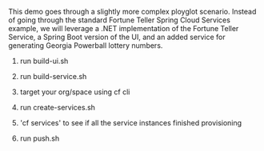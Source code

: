 This demo goes through a slightly more complex ployglot scenario.   Instead of going through the standard Fortune Teller Spring Cloud Services example, we will leverage a .NET implementation of the Fortune Teller Service, a Spring Boot version of the UI, and an added service for generating Georgia Powerball lottery numbers.


1. run build-ui.sh

2. run build-service.sh

3. target your org/space using cf cli

4. run create-services.sh

5. 'cf services' to see if all the service instances finished provisioning

6. run push.sh
